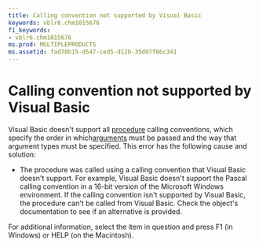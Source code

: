 ```yaml
---
title: Calling convention not supported by Visual Basic
keywords: vblr6.chm1015676
f1_keywords:
- vblr6.chm1015676
ms.prod: MULTIPLEPRODUCTS
ms.assetid: fad78b15-d547-ced5-d12b-35d07f66c341
---
```



# Calling convention not supported by Visual Basic

Visual Basic doesn't support all [procedure](vbe-glossary.md) calling conventions, which specify the order in which[arguments](vbe-glossary.md) must be passed and the way that argument types must be specified. This error has the following cause and solution:



- The procedure was called using a calling convention that Visual Basic doesn't support. For example, Visual Basic doesn't support the Pascal calling convention in a 16-bit version of the Microsoft Windows environment. If the calling convention isn't supported by Visual Basic, the procedure can't be called from Visual Basic. Check the object's documentation to see if an alternative is provided.
    

For additional information, select the item in question and press F1 (in Windows) or HELP (on the Macintosh).

